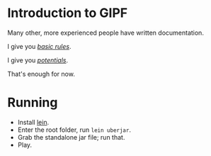 # Introduction to GIPF

Many other, more experienced people have written documentation.

I give you _[basic rules](http://www.gipf.com/gipf/rules/rules.html)_.

I give you _[potentials](http://www.gipf.com/project_gipf/potentials/introduction.html)_.

That's enough for now.

# Running

* Install [lein](http://leiningen.org/).
* Enter the root folder, run `lein uberjar`.
* Grab the standalone jar file; run that.
* Play.
